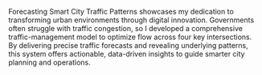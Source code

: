 Forecasting Smart City Traffic Patterns showcases my dedication to transforming urban environments through digital innovation. Governments often struggle with traffic congestion, so I developed a comprehensive traffic-management model to optimize flow across four key intersections. By delivering precise traffic forecasts and revealing underlying patterns, this system offers actionable, data-driven insights to guide smarter city planning and operations.

